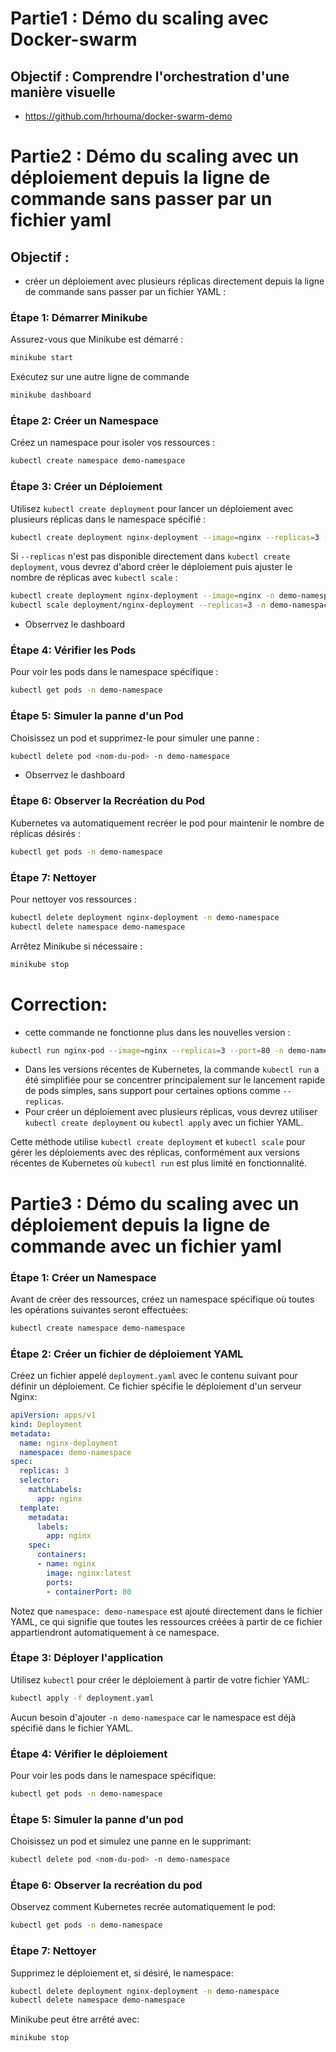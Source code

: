 # Partie1 : Démo du scaling avec Docker-swarm
## Objectif : Comprendre l'orchestration d'une manière visuelle
- https://github.com/hrhouma/docker-swarm-demo

# Partie2 : Démo du scaling avec un déploiement depuis la ligne de commande sans passer par un fichier yaml
## Objectif : 
- créer un déploiement avec plusieurs réplicas directement depuis la ligne de commande sans passer par un fichier YAML :

### Étape 1: Démarrer Minikube
Assurez-vous que Minikube est démarré :
```bash
minikube start
```
Exécutez sur une autre ligne de commande
```bash
minikube dashboard
```

### Étape 2: Créer un Namespace
Créez un namespace pour isoler vos ressources :
```bash
kubectl create namespace demo-namespace
```

### Étape 3: Créer un Déploiement
Utilisez `kubectl create deployment` pour lancer un déploiement avec plusieurs réplicas dans le namespace spécifié :
```bash
kubectl create deployment nginx-deployment --image=nginx --replicas=3 -n demo-namespace
```

Si `--replicas` n'est pas disponible directement dans `kubectl create deployment`, vous devrez d'abord créer le déploiement puis ajuster le nombre de réplicas avec `kubectl scale` :
```bash
kubectl create deployment nginx-deployment --image=nginx -n demo-namespace
kubectl scale deployment/nginx-deployment --replicas=3 -n demo-namespace
```
- Obserrvez le dashboard
  
### Étape 4: Vérifier les Pods
Pour voir les pods dans le namespace spécifique :
```bash
kubectl get pods -n demo-namespace
```

### Étape 5: Simuler la panne d'un Pod
Choisissez un pod et supprimez-le pour simuler une panne :
```bash
kubectl delete pod <nom-du-pod> -n demo-namespace
```
- Obserrvez le dashboard
  
### Étape 6: Observer la Recréation du Pod
Kubernetes va automatiquement recréer le pod pour maintenir le nombre de réplicas désirés :
```bash
kubectl get pods -n demo-namespace
```

### Étape 7: Nettoyer
Pour nettoyer vos ressources :
```bash
kubectl delete deployment nginx-deployment -n demo-namespace
kubectl delete namespace demo-namespace
```
Arrêtez Minikube si nécessaire :
```bash
minikube stop
```

# Correction:
- cette commande ne fonctionne plus dans les nouvelles version :

```bash
kubectl run nginx-pod --image=nginx --replicas=3 --port=80 -n demo-namespace
```
- Dans les versions récentes de Kubernetes, la commande `kubectl run` a été simplifiée pour se concentrer principalement sur le lancement rapide de pods simples, sans support pour certaines options comme `--replicas`. 
- Pour créer un déploiement avec plusieurs réplicas, vous devrez utiliser `kubectl create deployment` ou `kubectl apply` avec un fichier YAML.

Cette méthode utilise `kubectl create deployment` et `kubectl scale` pour gérer les déploiements avec des réplicas, conformément aux versions récentes de Kubernetes où `kubectl run` est plus limité en fonctionnalité.


# Partie3 : Démo du scaling avec un déploiement depuis la ligne de commande avec un fichier yaml



### Étape 1: Créer un Namespace
Avant de créer des ressources, créez un namespace spécifique où toutes les opérations suivantes seront effectuées:
```bash
kubectl create namespace demo-namespace
```

### Étape 2: Créer un fichier de déploiement YAML
Créez un fichier appelé `deployment.yaml` avec le contenu suivant pour définir un déploiement. Ce fichier spécifie le déploiement d'un serveur Nginx:
```yaml
apiVersion: apps/v1
kind: Deployment
metadata:
  name: nginx-deployment
  namespace: demo-namespace
spec:
  replicas: 3
  selector:
    matchLabels:
      app: nginx
  template:
    metadata:
      labels:
        app: nginx
    spec:
      containers:
      - name: nginx
        image: nginx:latest
        ports:
        - containerPort: 80
```
Notez que `namespace: demo-namespace` est ajouté directement dans le fichier YAML, ce qui signifie que toutes les ressources créées à partir de ce fichier appartiendront automatiquement à ce namespace.

### Étape 3: Déployer l'application
Utilisez `kubectl` pour créer le déploiement à partir de votre fichier YAML:
```bash
kubectl apply -f deployment.yaml
```
Aucun besoin d'ajouter `-n demo-namespace` car le namespace est déjà spécifié dans le fichier YAML.

### Étape 4: Vérifier le déploiement
Pour voir les pods dans le namespace spécifique:
```bash
kubectl get pods -n demo-namespace
```

### Étape 5: Simuler la panne d'un pod
Choisissez un pod et simulez une panne en le supprimant:
```bash
kubectl delete pod <nom-du-pod> -n demo-namespace
```

### Étape 6: Observer la recréation du pod
Observez comment Kubernetes recrée automatiquement le pod:
```bash
kubectl get pods -n demo-namespace
```

### Étape 7: Nettoyer
Supprimez le déploiement et, si désiré, le namespace:
```bash
kubectl delete deployment nginx-deployment -n demo-namespace
kubectl delete namespace demo-namespace
```
Minikube peut être arrêté avec:
```bash
minikube stop
```

